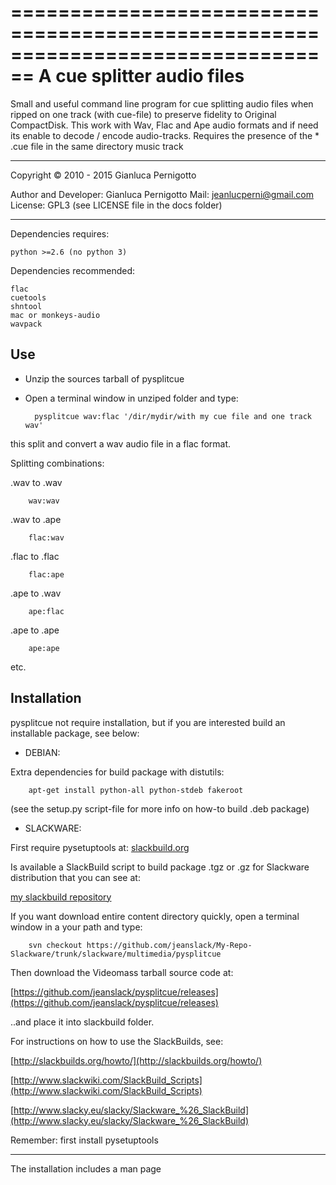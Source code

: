 ================================================================================ 
A cue splitter audio files
================================================================================ 

Small and useful command line program for cue splitting audio files 
when ripped on one track (with cue-file) to preserve fidelity to
Original CompactDisk.
This work with Wav, Flac and Ape audio formats and if need its enable 
to decode / encode audio-tracks.
Requires the presence of the * .cue file in the same directory music track

--------------------------------------------------------------------------------

Copyright © 2010 - 2015 Gianluca Pernigotto 
 
  Author and Developer: Gianluca Pernigotto 
  Mail: <jeanlucperni@gmail.com>
  License: GPL3 (see LICENSE file in the docs folder)

--------------------------------------------------------------------------------

Dependencies requires:

	python >=2.6 (no python 3)
	
Dependencies recommended:

	flac
	cuetools
	shntool
	mac or monkeys-audio
	wavpack
	
Use
-------

- Unzip the sources tarball of pysplitcue
- Open a terminal window in unziped folder and type:

		pysplitcue wav:flac '/dir/mydir/with my cue file and one track wav'

this split and convert a wav audio file in a flac format.

Splitting combinations:

.wav to .wav

		wav:wav

.wav to .ape  

		flac:wav

.flac to .flac

		flac:ape

.ape to .wav

		ape:flac

.ape to .ape

		ape:ape

etc.

Installation
-------

pysplitcue not require installation, but if you are interested build an 
installable package, see below:

* DEBIAN:

Extra dependencies for build package with distutils:

		apt-get install python-all python-stdeb fakeroot

(see the setup.py script-file for more info on how-to build .deb package)

* SLACKWARE:

First require pysetuptools at: [slackbuild.org](http://slackbuilds.org/repository/14.1/python/pysetuptools/)

Is available a SlackBuild script to build package .tgz or .gz for Slackware distribution that you can see at:

[my slackbuild repository](https://github.com/jeanslack/My-Repo-Slackware/tree/master/slackware/multimedia/pysplitcue)

If you want download entire content directory quickly, open a terminal window in a your path and type:

		svn checkout https://github.com/jeanslack/My-Repo-Slackware/trunk/slackware/multimedia/pysplitcue

Then download the Videomass tarball source code at:

[https://github.com/jeanslack/pysplitcue/releases](https://github.com/jeanslack/pysplitcue/releases)

..and place it into slackbuild folder.

For instructions on how to use the SlackBuilds, see:

[http://slackbuilds.org/howto/](http://slackbuilds.org/howto/)

[http://www.slackwiki.com/SlackBuild_Scripts](http://www.slackwiki.com/SlackBuild_Scripts)

[http://www.slacky.eu/slacky/Slackware_%26_SlackBuild](http://www.slacky.eu/slacky/Slackware_%26_SlackBuild)

Remember: first install pysetuptools

--------------------------------------------------------------------------------
The installation includes a man page
